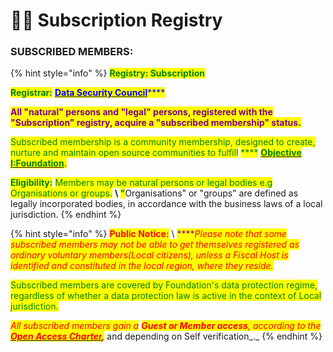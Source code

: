 # 👩🎨 Subscription Registry

### SUBSCRIBED MEMBERS:&#x20;

{% hint style="info" %}
<mark style="color:green;">**Registry: Subscription**</mark>

<mark style="color:green;">**Registrar:**</mark> [<mark style="color:blue;">**Data Security Council**</mark>](../data-security-council.md)<mark style="color:blue;">****</mark>

<mark style="color:purple;">**All "natural" persons and "legal" persons, registered with the "Subscription" registry, acquire a "subscribed membership" status.**</mark>&#x20;

<mark style="color:green;">Subscribed membership is a community membership, designed to create, nurture and maintain open source communities to fulfill</mark> <mark style="color:green;"></mark><mark style="color:green;">****</mark> [<mark style="color:green;">**Objective I:Foundation**</mark>](../../articles/objectives.md)<mark style="color:green;">**.**</mark>

<mark style="color:green;">**Eligibility:**</mark> <mark style="color:green;"></mark><mark style="color:green;">Members may be natural persons or legal bodies e.g Organisations or groups.</mark> <mark style="color:green;"></mark><mark style="color:green;">****</mark> \ <mark style="color:purple;">****</mark><mark style="color:green;">**"**</mark>Organisations" or "groups" are defined as legally incorporated bodies, in accordance with the business laws of a local jurisdiction.
{% endhint %}

{% hint style="info" %}
<mark style="color:red;">**Public Notice:**</mark> \ <mark style="color:purple;">****</mark>_<mark style="color:red;">Please note that some subscribed members may not be able to get themselves registered as ordinary voluntary members(Local citizens), unless a Fiscal Host is identified and constituted in the local region, where they reside.</mark>_

<mark style="color:blue;"><mark style="color:green;">Subscribed members are covered by Foundation's data protection regime, regardless of whether a data protection law is active in the context of Local jurisdiction.<mark style="color:green;"></mark>

_<mark style="color:red;">All subscribed members gain a</mark> <mark style="color:red;"></mark><mark style="color:red;">**Guest or Member access**</mark><mark style="color:red;">, according to the</mark>_ [_<mark style="color:red;">**Open Access Charter**</mark>_](../../charters/open-access-charter.md)_<mark style="color:red;">**,**</mark> <mark style="color:red;"></mark><mark style="color:red;"></mark>_ and depending on Self verification_._
{% endhint %}

